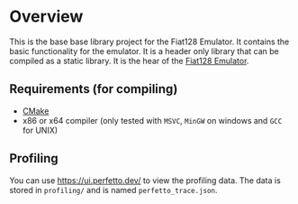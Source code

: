 # Overview

This is the base base library project for the Fiat128 Emulator. It contains the basic functionality for the emulator. It is a header only library that can be compiled as a static library. It is the hear of the [Fiat128 Emulator](https://github.com/AbduEhab/FIAT128-Emulator).

## Requirements (for compiling)
- [CMake](https://cmake.org/)
- x86 or x64 compiler (only tested with `MSVC`, `MinGW` on windows and `GCC` for UNIX)

## Profiling

You can use https://ui.perfetto.dev/ to view the profiling data. The data is stored in `profiling/` and is named `perfetto_trace.json`.
